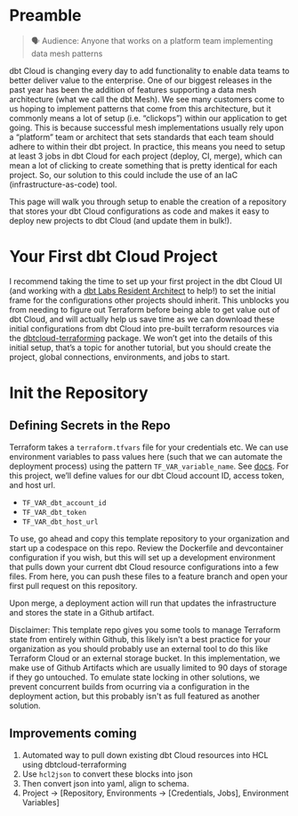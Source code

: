# Preamble


> 🗣 Audience: Anyone that works on a platform team implementing data mesh patterns

dbt Cloud is changing every day to add functionality to enable data teams to better deliver value to the enterprise. One of our biggest releases in the past year has been the addition of features supporting a data mesh architecture (what we call the dbt Mesh). We see many customers come to us hoping to implement patterns that come from this architecture, but it commonly means a lot of setup (i.e. “clickops”) within our application to get going. This is because successful mesh implementations usually rely upon a “platform” team or architect that sets standards that each team should adhere to within their dbt project. In practice, this means you need to setup at least 3 jobs in dbt Cloud for each project (deploy, CI, merge), which can mean a lot of clicking to create something that is pretty identical for each project. So, our solution to this could include the use of an IaC (infrastructure-as-code) tool.

This page will walk you through setup to enable the creation of a repository that stores your dbt Cloud configurations as code and makes it easy to deploy new projects to dbt Cloud (and update them in bulk!).

# Your First dbt Cloud Project

I recommend taking the time to set up your first project in the dbt Cloud UI (and working with a [dbt Labs Resident Architect](https://www.getdbt.com/services) to help!) to set the initial frame for the configurations other projects should inherit. This unblocks you from needing to figure out Terraform before being able to get value out of dbt Cloud, and will actually help us save time as we can download these initial configurations from dbt Cloud into pre-built terraform resources via the [dbtcloud-terraforming](https://github.com/dbt-labs/dbtcloud-terraforming/tree/main) package. We won’t get into the details of this initial setup, that’s a topic for another tutorial, but you should create the project, global connections, environments, and jobs to start.

# Init the Repository

## Defining Secrets in the Repo

Terraform takes a `terraform.tfvars` file for your credentials etc. We can use environment variables to pass values here (such that we can automate the deployment process) using the pattern `TF_VAR_variable_name`. See [docs](https://developer.hashicorp.com/terraform/language/values/variables#environment-variables). For this project, we’ll define values for our dbt Cloud account ID, access token, and host url.

- `TF_VAR_dbt_account_id`
- `TF_VAR_dbt_token`
- `TF_VAR_dbt_host_url`

To use, go ahead and copy this template repository to your organization and start up a codespace on this repo. Review the Dockerfile and devcontainer configuration if you wish, but this will set up a development environment that pulls down your current dbt Cloud resource configurations into a few files. From here, you can push these files to a feature branch and open your first pull request on this repository.

Upon merge, a deployment action will run that updates the infrastructure and stores the state in a Github artifact. 

Disclaimer: This template repo gives you some tools to manage Terraform state from entirely within Github, this likely isn't a best practice for your organization as you should probably use an external tool to do this like Terraform Cloud or an external storage bucket. In this implementation, we make use of Github Artifacts which are usually limited to 90 days of storage if they go untouched. To emulate state locking in other solutions, we prevent concurrent builds from ocurring via a configuration in the deployment action, but this probably isn't as full featured as another solution.


## Improvements coming
1. Automated way to pull down existing dbt Cloud resources into HCL using dbtcloud-terraforming
2. Use `hcl2json` to convert these blocks into json
3. Then convert json into yaml, align to schema.
4. Project -> [Repository, Environments -> [Credentials, Jobs], Environment Variables]